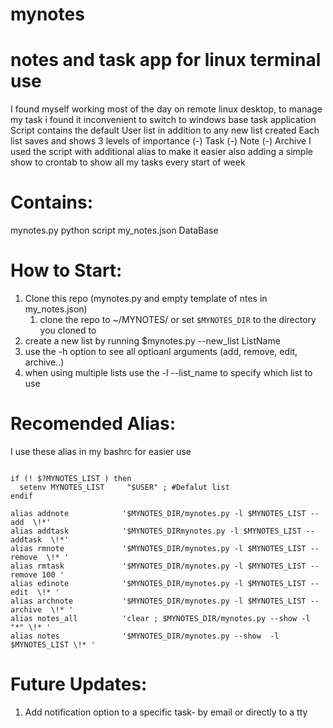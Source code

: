 # mynotes
notes and task app for linux terminal use
==========================================

I found myself working most of the day on remote linux desktop,
  to manage my task i found it inconvenient to switch to windows base task application 
Script contains the default User list in addition to any new list created
 Each list saves and shows 3 levels of importance
    (-) Task
    (-) Note
    (-) Archive
I used the script with additional alias to make it easier
also adding a simple show to crontab to show all my tasks every start of week
  
Contains:
========
mynotes.py       python script 
my_notes.json    DataBase 

How to Start:
=============
1) Clone this repo (mynotes.py and empty template of ntes in my_notes.json)
    1) clone the repo to ~/MYNOTES/ or set `$MYNOTES_DIR` to the directory you cloned to
2) create a new list by running 
   $mynotes.py --new_list ListName
3) use the -h option to see all optioanl arguments (add, remove, edit, archive..)
4) when using multiple lists use the -l --list_name to specify which list to use

Recomended Alias:
=================
I use these alias in my bashrc for easier use
```

if (! $?MYNOTES_LIST ) then  
  setenv MYNOTES_LIST     "$USER" ; #Defalut list
endif

alias addnote            '$MYNOTES_DIR/mynotes.py -l $MYNOTES_LIST --add  \!*'
alias addtask            '$MYNOTES_DIRmynotes.py -l $MYNOTES_LIST --addtask  \!*'
alias rmnote             '$MYNOTES_DIR/mynotes.py -l $MYNOTES_LIST --remove  \!* '
alias rmtask             '$MYNOTES_DIR/mynotes.py -l $MYNOTES_LIST --remove 100 '
alias edinote            '$MYNOTES_DIR/mynotes.py -l $MYNOTES_LIST --edit  \!* '
alias archnote           '$MYNOTES_DIR/mynotes.py -l $MYNOTES_LIST --archive  \!* '
alias notes_all          'clear ; $MYNOTES_DIR/mynotes.py --show -l "*" \!* '
alias notes              '$MYNOTES_DIR/mynotes.py --show  -l $MYNOTES_LIST \!* '
```

Future Updates:
===============
1) Add notification option to a specific task- by email or directly to a tty 






